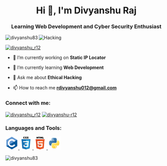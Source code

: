 <h1 align="center">Hi 👋, I'm Divyanshu Raj</h1>
<h3 align="center">Learning Web Development and Cyber Security Enthusiast</h3>
<img align="right" alt="Hacking" width="400" src="https://adcy.io/wp-content/uploads/2020/04/anti-hacking.gif">

<p align="left"> <img src="https://komarev.com/ghpvc/?username=divyanshu83&label=Profile%20views&color=0e75b6&style=flat" alt="divyanshu83" /> </p>

<p align="left"> <a href="https://twitter.com/divyanshu_r12" target="blank"><img src="https://img.shields.io/twitter/follow/divyanshu_r12?logo=twitter&style=for-the-badge" alt="divyanshu_r12" /></a> </p>

- 🔭 I’m currently working on **Static IP Locator**

- 🌱 I’m currently learning **Web Development**

- 💬 Ask me about **Ethical Hacking**

- 📫 How to reach me **rdivyanshu012@gmail.com**

<h3 align="left">Connect with me:</h3>
<p align="left">
<a href="https://twitter.com/divyanshu_r12" target="blank"><img align="center" src="https://raw.githubusercontent.com/rahuldkjain/github-profile-readme-generator/master/src/images/icons/Social/twitter.svg" alt="divyanshu_r12" height="30" width="40" /></a>
<a href="https://linkedin.com/in/divyanshu-r12" target="blank"><img align="center" src="https://raw.githubusercontent.com/rahuldkjain/github-profile-readme-generator/master/src/images/icons/Social/linked-in-alt.svg" alt="divyanshu-r12" height="30" width="40" /></a>
</p>

<h3 align="left">Languages and Tools:</h3>
<p align="left"> <a href="https://www.cprogramming.com/" target="_blank" rel="noreferrer"> <img src="https://raw.githubusercontent.com/devicons/devicon/master/icons/c/c-original.svg" alt="c" width="40" height="40"/> </a> <a href="https://www.w3schools.com/css/" target="_blank" rel="noreferrer"> <img src="https://raw.githubusercontent.com/devicons/devicon/master/icons/css3/css3-original-wordmark.svg" alt="css3" width="40" height="40"/> </a> <a href="https://www.w3.org/html/" target="_blank" rel="noreferrer"> <img src="https://raw.githubusercontent.com/devicons/devicon/master/icons/html5/html5-original-wordmark.svg" alt="html5" width="40" height="40"/> </a> <a href="https://www.python.org" target="_blank" rel="noreferrer"> <img src="https://raw.githubusercontent.com/devicons/devicon/master/icons/python/python-original.svg" alt="python" width="40" height="40"/> </a> </p>

<p><img align="center" src="https://github-readme-stats.vercel.app/api/top-langs?username=divyanshu83&show_icons=true&locale=en&layout=compact" alt="divyanshu83" /></p>
